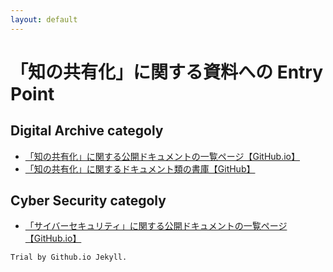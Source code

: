 ```yaml
---
layout: default
---
```

# 「知の共有化」に関する資料への Entry Point

## Digital Archive categoly
- [「知の共有化」に関する公開ドキュメントの一覧ページ【GitHub.io】](https://bluemoon55.github.io/Sharing_Knowledge/Digital_Archives/Deliverables/mind2html/Bib03-01-2%20図書館情報システム関連%20ドキュメント構成.html)
- [「知の共有化」に関するドキュメント類の書庫【GitHub】](https://github.com/BlueMoon55/Sharing_Knowledge)

## Cyber Security categoly
- [「サイバーセキュリティ」に関する公開ドキュメントの一覧ページ【GitHub.io】](https://bluemoon55.github.io/Sharing_Knowledge/Cyber_Security/Deliverables/mind2html/Bib03-01-3%20サイバーセキュリティ関連ドキュメント構成.html)


```
Trial by Github.io Jekyll.
```
